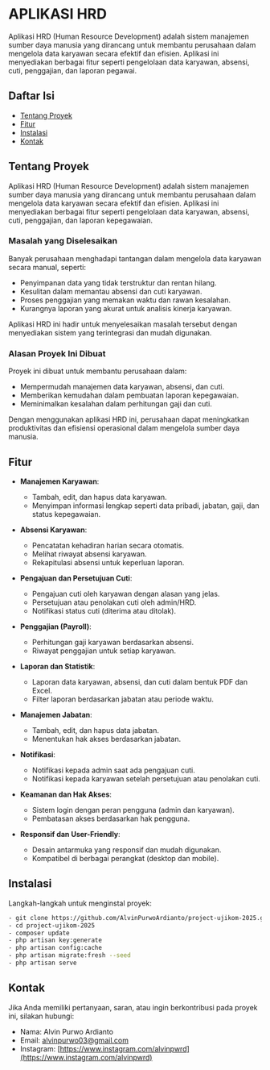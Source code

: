 # APLIKASI HRD

Aplikasi HRD (Human Resource Development) adalah sistem manajemen sumber daya manusia yang dirancang untuk membantu perusahaan dalam mengelola data karyawan secara efektif dan efisien. Aplikasi ini menyediakan berbagai fitur seperti pengelolaan data karyawan, absensi, cuti, penggajian, dan laporan pegawai.

## Daftar Isi
- [Tentang Proyek](#tentang-proyek)
- [Fitur](#fitur)
- [Instalasi](#instalasi)
- [Kontak](#kontak)

## Tentang Proyek

Aplikasi HRD (Human Resource Development) adalah sistem manajemen sumber daya manusia yang dirancang untuk membantu perusahaan dalam mengelola data karyawan secara efektif dan efisien. Aplikasi ini menyediakan berbagai fitur seperti pengelolaan data karyawan, absensi, cuti, penggajian, dan laporan kepegawaian.

### Masalah yang Diselesaikan
Banyak perusahaan menghadapi tantangan dalam mengelola data karyawan secara manual, seperti:
- Penyimpanan data yang tidak terstruktur dan rentan hilang.
- Kesulitan dalam memantau absensi dan cuti karyawan.
- Proses penggajian yang memakan waktu dan rawan kesalahan.
- Kurangnya laporan yang akurat untuk analisis kinerja karyawan.

Aplikasi HRD ini hadir untuk menyelesaikan masalah tersebut dengan menyediakan sistem yang terintegrasi dan mudah digunakan.

### Alasan Proyek Ini Dibuat
Proyek ini dibuat untuk membantu perusahaan dalam:
- Mempermudah manajemen data karyawan, absensi, dan cuti.
- Memberikan kemudahan dalam pembuatan laporan kepegawaian.
- Meminimalkan kesalahan dalam perhitungan gaji dan cuti.

Dengan menggunakan aplikasi HRD ini, perusahaan dapat meningkatkan produktivitas dan efisiensi operasional dalam mengelola sumber daya manusia.

## Fitur
- **Manajemen Karyawan**: 
  - Tambah, edit, dan hapus data karyawan.
  - Menyimpan informasi lengkap seperti data pribadi, jabatan, gaji, dan status kepegawaian.
  
- **Absensi Karyawan**: 
  - Pencatatan kehadiran harian secara otomatis.
  - Melihat riwayat absensi karyawan.
  - Rekapitulasi absensi untuk keperluan laporan.

- **Pengajuan dan Persetujuan Cuti**: 
  - Pengajuan cuti oleh karyawan dengan alasan yang jelas.
  - Persetujuan atau penolakan cuti oleh admin/HRD.
  - Notifikasi status cuti (diterima atau ditolak).

- **Penggajian (Payroll)**: 
  - Perhitungan gaji karyawan berdasarkan absensi.
  - Riwayat penggajian untuk setiap karyawan.

- **Laporan dan Statistik**: 
  - Laporan data karyawan, absensi, dan cuti dalam bentuk PDF dan Excel.
  - Filter laporan berdasarkan jabatan atau periode waktu.

- **Manajemen Jabatan**: 
  - Tambah, edit, dan hapus data jabatan.
  - Menentukan hak akses berdasarkan jabatan.

- **Notifikasi**:
  - Notifikasi kepada admin saat ada pengajuan cuti.
  - Notifikasi kepada karyawan setelah persetujuan atau penolakan cuti.

- **Keamanan dan Hak Akses**:
  - Sistem login dengan peran pengguna (admin dan karyawan).
  - Pembatasan akses berdasarkan hak pengguna.

- **Responsif dan User-Friendly**: 
  - Desain antarmuka yang responsif dan mudah digunakan.
  - Kompatibel di berbagai perangkat (desktop dan mobile).

## Instalasi
Langkah-langkah untuk menginstal proyek:
```bash
- git clone https://github.com/AlvinPurwoArdianto/project-ujikom-2025.git
- cd project-ujikom-2025
- composer update
- php artisan key:generate
- php artisan config:cache
- php artisan migrate:fresh --seed
- php artisan serve
```
## Kontak
Jika Anda memiliki pertanyaan, saran, atau ingin berkontribusi pada proyek ini, silakan hubungi:  

- Nama: Alvin Purwo Ardianto
- Email: alvinpurwo03@gmail.com
- Instagram: [https://www.instagram.com/alvinpwrd](https://www.instagram.com/alvinpwrd)
